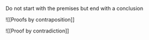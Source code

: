 Do not start with the premises but end with a conclusion

![[Proofs by contraposition]]


![[Proof by contradiction]]
